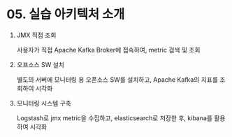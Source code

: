 # 05. 실습 아키텍처 소개

1.  JMX 직접 조회

    사용자가 직접 Apache Kafka Broker에 접속하여, metric 검색 및 조회
2.  오프소스 SW 설치

    별도의 서버에 모니터링 용 오픈소스 SW를 설치하고, Apache Kafka의 지표를 조회하여 시각화
3.  모니터링 시스템 구축

    Logstash로 jmx metric을 수집하고, elasticsearch로 저장한 후, kibana를 활용하여 시각화
